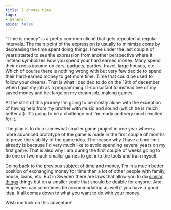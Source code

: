 ```yaml
---
title: I choose time
tags:
- General
aside: false
---
```


"Time is money" is a pretty common cliché that gets repeated at regular intervals. The main point of the expression is usually to minimize costs by decreasing the time spent doing things. I have under the last couple of years started to see the expression from another perspective where it instead symbolizes how you spend your hard earned money. Many spend their excess income on cars, gadgets, parties, travel, large houses, etc. Which of course there is nothing wrong with but very few decide to spend their hard-earned money to get more time. Time that could be used to follow your dreams. That is what I decided to do on the 19th of december when I quit my job as a programming IT-consultant to instead live of my saved money and bet large on my dream job, making games.

At the start of this journey I'm going to be mostly alone with the exception of having help from my brother with music and sound (which he is much better at). It's going to be a challenge but I'm ready and very much excited for it.

The plan is to do a somewhat smaller game project in one year where a more advanced prototype of the game is made in the first couple of months to prove the viability of the game idea. The reason why I have a time limit already is because I'd very much like to avoid spending several years on my first game. That is also why I am during the first couple of weeks going to do one or two much smaller games to get into the tools and train myself.

Going back to the previous subject of time and money, I'm in a much better position of exchanging money for time than a lot of other people with family, house, loans, etc. But in Sweden there are laws that allow you to do [similar](http://www.riksdagen.se/sv/Dokument-Lagar/Lagar/Svenskforfattningssamling/Lag-19971293-om-ratt-till-l_sfs-1997-1293/) [things](http://www.unionen.se/rad-och-stod/forkortning-av-arbetstid-smabarnsforaldrar) things but on a smaller scale that should be doable for anyone. And employers can sometimes be accommodating as well if you have a good idea. It all comes down to what you want to do with your money.

Wish me luck on this adventure!